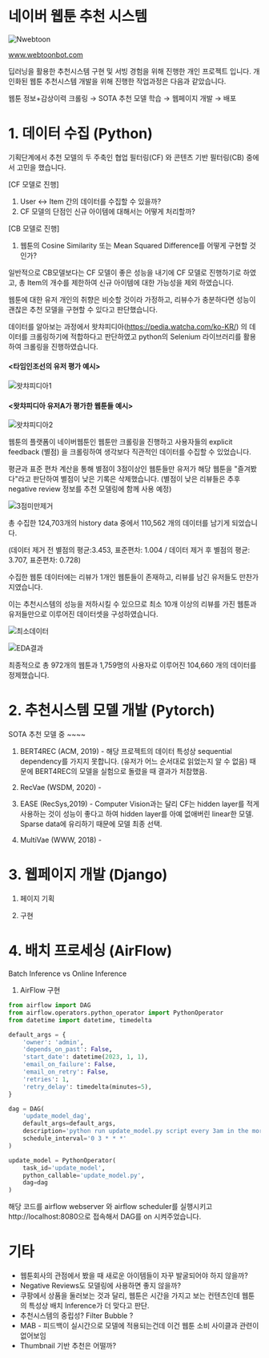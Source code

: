 # 네이버 웹툰 추천 시스템

![Nwebtoon](https://user-images.githubusercontent.com/17634399/211155655-13b02318-0a1d-4463-8eee-bb5f4bc8503f.gif)

www.webtoonbot.com

딥러닝을 활용한 추천시스템 구현 및 서빙 경험을 위해 진행한 개인 프로젝트 입니다. 개인화된 웹툰 추천시스템 개발을 위해 진행한 작업과정은 다음과 같았습니다.

웹툰 정보+감상이력 크롤링 → SOTA 추천 모델 학습 → 웹페이지 개발 → 배포


# 1. 데이터 수집 (Python)
기획단계에서 추천 모델의 두 주축인 협업 필터링(CF) 와 콘텐츠 기반 필터링(CB) 중에서 고민을 했습니다. 

[CF 모델로 진행]
1. User ↔ Item 간의 데이터를 수집할 수 있을까? 
2. CF 모델의 단점인 신규 아이템에 대해서는 어떻게 처리할까? 

[CB 모델로 진행]
1. 웹툰의 Cosine Similarity 또는 Mean Squared Difference를 어떻게 구현할 것인가?

일반적으로 CB모델보다는 CF 모델이 좋은 성능을 내기에 CF 모델로 진행하기로 하였고, 총 Item의 개수를 제한하여 신규 아이템에 대한 가능성을 제외 하였습니다. 

웹툰에 대한 유저 개인의 취향은 비슷할 것이라 가정하고, 리뷰수가 충분하다면 성능이 괜찮은 추천 모델을 구현할 수 있다고 판단했습니다.

데이터를 알아보는 과정에서 왓챠피디아(https://pedia.watcha.com/ko-KR/) 의 데이터를 크롤링하기에 적합하다고 판단하였고 python의 Selenium 라이브러리를 활용하여 크롤링을 진행하였습니다. 

#### <타임인조선의 유저 평가 예시>
![왓챠피디아1](https://user-images.githubusercontent.com/17634399/215336912-30400c93-052d-4238-84b4-02887cf1d51f.png)

#### <왓챠피디아 유저A가 평가한 웹툰들 예시>
![왓챠피디아2](https://user-images.githubusercontent.com/17634399/215337333-6e389443-7f2d-4ec9-a800-b82f8d6f3b4a.png)

웹툰의 플랫폼이 네이버웹툰인 웹툰만 크롤링을 진행하고 사용자들의 explicit feedback (별점) 을 크롤링하여 생각보다 직관적인 데이터를 수집할 수 있었습니다.

평균과 표준 편차 계산을 통해 별점이 3점이상인 웹툰들만 유저가 해당 웹툰을 "즐겨봤다"라고 판단하여 별점이 낮은 기록은 삭제했습니다. (별점이 낮은 리뷰들은 추후 negative review 정보를 추천 모델링에 함께 사용 예정)

![3점미만제거](https://user-images.githubusercontent.com/17634399/215338465-38a522f7-e814-4610-a4a3-096fe1ea8d79.png)

총 수집한 124,703개의 history data 중에서 110,562 개의 데이터를 남기게 되었습니다.

(데이터 제거 전 별점의 평균:3.453, 표준편차: 1.004 / 데이터 제거 후 별점의 평균: 3.707, 표준편차: 0.728)

수집한 웹툰 데이터에는 리뷰가 1개인 웹툰들이 존재하고, 리뷰를 남긴 유저들도 만찬가지였습니다. 

이는 추천시스템의 성능을 저하시킬 수 있으므로 최소 10개 이상의 리뷰를 가진 웹툰과 유저들만으로 이루어진 데이터셋을 구성하였습니다. 

![최소데이터](https://user-images.githubusercontent.com/17634399/215339688-99b4cc8c-c68f-48c1-b987-31ee7f2f1590.png)


![EDA결과](https://user-images.githubusercontent.com/17634399/215339547-3fcda472-64df-4fbd-b0e7-da2b41351a2f.png)

최종적으로 총 972개의 웹툰과 1,759명의 사용자로 이루어진 104,660 개의 데이터를 정제했습니다.

# 2. 추천시스템 모델 개발 (Pytorch)

SOTA 추천 모델 중 ~~~~

1. BERT4REC (ACM, 2019) - 해당 프로젝트의 데이터 특성상 sequential dependency를 가지지 못합니다. (유저가 어느 순서대로 읽었는지 알 수 없음)
때문에 BERT4REC의 모델을 실험으로 돌렸을 때 결과가 처참했음.

2. RecVae (WSDM, 2020)  - 

3. EASE (RecSys,2019) - Computer Vision과는 달리 CF는 hidden layer를 적게 사용하는 것이 성능이 좋다고 하여 hidden layer를 아예 없애버린 linear한 모델. Sparse data에 유리하기 때문에 모델 최종 선택. 

4. MultiVae (WWW, 2018) - 



# 3. 웹페이지 개발 (Django)
1. 페이지 기획

2. 구현

# 4. 배치 프로세싱 (AirFlow)
Batch Inference vs Online Inference
1. AirFlow 구현
```python
from airflow import DAG
from airflow.operators.python_operator import PythonOperator
from datetime import datetime, timedelta

default_args = {
    'owner': 'admin',
    'depends_on_past': False,
    'start_date': datetime(2023, 1, 1),
    'email_on_failure': False,
    'email_on_retry': False,
    'retries': 1,
    'retry_delay': timedelta(minutes=5),
}

dag = DAG(
    'update_model_dag',
    default_args=default_args,
    description='python run update_model.py script every 3am in the morning',
    schedule_interval='0 3 * * *'
)

update_model = PythonOperator(
    task_id='update_model',
    python_callable='update_model.py',
    dag=dag
)
```
해당 코드를 airflow webserver 와 airflow scheduler를 실행시키고 http://localhost:8080으로 접속해서 DAG를 on 시켜주었습니다.

# 기타
- 웹툰회사의 관점에서 봤을 때 새로운 아이템들이 자꾸 발굴되어야 하지 않을까?
- Negative Reviews도 모델링에 사용하면 좋지 않을까?
- 쿠팡에서 상품을 둘러보는 것과 달리, 웹툰은 시간을 가지고 보는 컨텐츠인데 웹툰의 특성상 배치 Inference가 더 맞다고 판단.
- 추천시스템의 중립성? Filter Bubble ?
- MAB - 피드백이 실시간으로 모델에 적용되는건데 이건 웹툰 소비 사이클과 관련이 없어보임
- Thumbnail 기반 추천은 어떨까?
